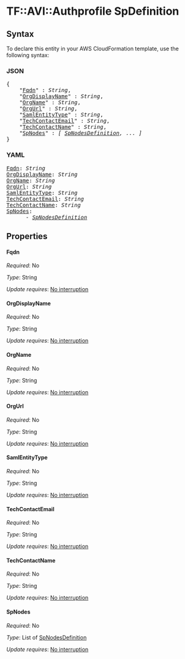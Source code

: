 # TF::AVI::Authprofile SpDefinition

## Syntax

To declare this entity in your AWS CloudFormation template, use the following syntax:

### JSON

<pre>
{
    "<a href="#fqdn" title="Fqdn">Fqdn</a>" : <i>String</i>,
    "<a href="#orgdisplayname" title="OrgDisplayName">OrgDisplayName</a>" : <i>String</i>,
    "<a href="#orgname" title="OrgName">OrgName</a>" : <i>String</i>,
    "<a href="#orgurl" title="OrgUrl">OrgUrl</a>" : <i>String</i>,
    "<a href="#samlentitytype" title="SamlEntityType">SamlEntityType</a>" : <i>String</i>,
    "<a href="#techcontactemail" title="TechContactEmail">TechContactEmail</a>" : <i>String</i>,
    "<a href="#techcontactname" title="TechContactName">TechContactName</a>" : <i>String</i>,
    "<a href="#spnodes" title="SpNodes">SpNodes</a>" : <i>[ <a href="spnodesdefinition.md">SpNodesDefinition</a>, ... ]</i>
}
</pre>

### YAML

<pre>
<a href="#fqdn" title="Fqdn">Fqdn</a>: <i>String</i>
<a href="#orgdisplayname" title="OrgDisplayName">OrgDisplayName</a>: <i>String</i>
<a href="#orgname" title="OrgName">OrgName</a>: <i>String</i>
<a href="#orgurl" title="OrgUrl">OrgUrl</a>: <i>String</i>
<a href="#samlentitytype" title="SamlEntityType">SamlEntityType</a>: <i>String</i>
<a href="#techcontactemail" title="TechContactEmail">TechContactEmail</a>: <i>String</i>
<a href="#techcontactname" title="TechContactName">TechContactName</a>: <i>String</i>
<a href="#spnodes" title="SpNodes">SpNodes</a>: <i>
      - <a href="spnodesdefinition.md">SpNodesDefinition</a></i>
</pre>

## Properties

#### Fqdn

_Required_: No

_Type_: String

_Update requires_: [No interruption](https://docs.aws.amazon.com/AWSCloudFormation/latest/UserGuide/using-cfn-updating-stacks-update-behaviors.html#update-no-interrupt)

#### OrgDisplayName

_Required_: No

_Type_: String

_Update requires_: [No interruption](https://docs.aws.amazon.com/AWSCloudFormation/latest/UserGuide/using-cfn-updating-stacks-update-behaviors.html#update-no-interrupt)

#### OrgName

_Required_: No

_Type_: String

_Update requires_: [No interruption](https://docs.aws.amazon.com/AWSCloudFormation/latest/UserGuide/using-cfn-updating-stacks-update-behaviors.html#update-no-interrupt)

#### OrgUrl

_Required_: No

_Type_: String

_Update requires_: [No interruption](https://docs.aws.amazon.com/AWSCloudFormation/latest/UserGuide/using-cfn-updating-stacks-update-behaviors.html#update-no-interrupt)

#### SamlEntityType

_Required_: No

_Type_: String

_Update requires_: [No interruption](https://docs.aws.amazon.com/AWSCloudFormation/latest/UserGuide/using-cfn-updating-stacks-update-behaviors.html#update-no-interrupt)

#### TechContactEmail

_Required_: No

_Type_: String

_Update requires_: [No interruption](https://docs.aws.amazon.com/AWSCloudFormation/latest/UserGuide/using-cfn-updating-stacks-update-behaviors.html#update-no-interrupt)

#### TechContactName

_Required_: No

_Type_: String

_Update requires_: [No interruption](https://docs.aws.amazon.com/AWSCloudFormation/latest/UserGuide/using-cfn-updating-stacks-update-behaviors.html#update-no-interrupt)

#### SpNodes

_Required_: No

_Type_: List of <a href="spnodesdefinition.md">SpNodesDefinition</a>

_Update requires_: [No interruption](https://docs.aws.amazon.com/AWSCloudFormation/latest/UserGuide/using-cfn-updating-stacks-update-behaviors.html#update-no-interrupt)

